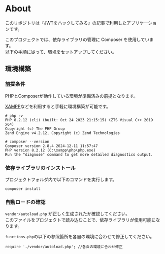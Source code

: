 # About

このリポジトリは『JWTをハックしてみる』の記事で利用したアプリケーションです。

このプロジェクトでは、依存ライブラリの管理に Composer を使用しています。  
以下の手順に従って、環境をセットアップしてください。


## 環境構築
### 前提条件  
PHPとComposerが動作している環境が準備済みの前提となります。

[XAMPP](https://www.apachefriends.org/jp/index.html)などを利用すると手軽に環境構築が可能です。

```
# php -v
PHP 8.2.12 (cli) (built: Oct 24 2023 21:15:15) (ZTS Visual C++ 2019 x64)
Copyright (c) The PHP Group
Zend Engine v4.2.12, Copyright (c) Zend Technologies
```

```
# composer --version
Composer version 2.8.4 2024-12-11 11:57:47
PHP version 8.2.12 (C:\xampp\php\php.exe)
Run the "diagnose" command to get more detailed diagnostics output.
```

### 依存ライブラリのインストール  
プロジェクトフォルダ内で以下のコマンドを実行します。

```
composer install
```

### 自動ロードの確認
`vendor/autoload.php` が正しく生成されたか確認してください。  
このファイルをプロジェクトで読み込むことで、依存ライブラリが使用可能になります。

`functions.php`の以下の参照箇所を各自の環境に合わせて修正してください。

```
require './vendor/autoload.php'; //各自の環境に合わせ修正
```
